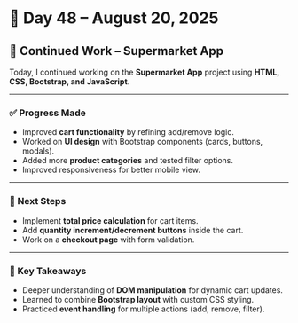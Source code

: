 # 📅 Day 48 – August 20, 2025

## 🔄 Continued Work – Supermarket App

Today, I continued working on the **Supermarket App** project using **HTML, CSS, Bootstrap, and JavaScript**.

---

### ✅ Progress Made
- Improved **cart functionality** by refining add/remove logic.  
- Worked on **UI design** with Bootstrap components (cards, buttons, modals).  
- Added more **product categories** and tested filter options.  
- Improved responsiveness for better mobile view.  

---

### 📌 Next Steps
- Implement **total price calculation** for cart items.  
- Add **quantity increment/decrement buttons** inside the cart.  
- Work on a **checkout page** with form validation.  

---

### 🧠 Key Takeaways
- Deeper understanding of **DOM manipulation** for dynamic cart updates.  
- Learned to combine **Bootstrap layout** with custom CSS styling.  
- Practiced **event handling** for multiple actions (add, remove, filter).  
